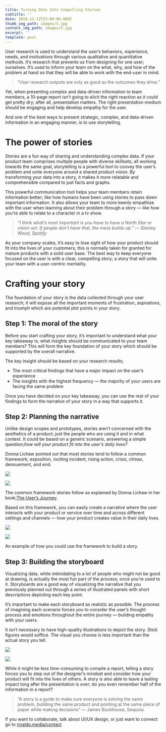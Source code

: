 ```yaml
---
title: Turning Data Into Compelling Stories
subtitle: ''
date: 2018-11-12T23:00:00.000Z
thumb_img_path: images/5.jpg
content_img_path: images/5.jpg
excerpt: ''
template: post
---
```

User research is used to understand the user’s behaviors, experience, needs, and motivations through various qualitative and quantitative methods. It’s research that prevents us from designing for one user; ourselves. It’s used to inform your team on the what, why, and how of the problem at hand so that they will be able to work with the end-user in mind.

> “User research outputs are only as good as the outcomes they drive.”

Yet, when presenting complex and data-driven information to team members, a 10-page report isn’t going to elicit the right reaction as it could get pretty dry; after all, presentation matters. The right presentation medium should be engaging and help develop empathy for the user.

And one of the best ways to present strategic, complex, and data-driven information in an engaging manner, is to use storytelling.

# The power of stories

Stories are a fun way of sharing and understanding complex data. If your product team comprises multiple people with diverse skillsets; all working towards the same goal, storytelling is a powerful tool to convey the user’s problem and unite everyone around a shared product vision. By transforming your data into a story, it makes it more relatable and comprehensible compared to just facts and graphs.

This powerful communication tool helps your team members retain information better; like how humans have been using stories to pass down important information. It also allows your team to more keenly empathize with the user when learning about their problem through a story — like how you’re able to relate to a character in a tv show.

> *“I think what’s most important is you have to have a North Star or vision set. If people don’t have that, the mess builds up.” — Stanley Wood, Spotify*

As your company scales, it’s easy to lose sight of how your product should fit into the lives of your customers; this is normally taken for granted for mature products with a solid user base. The best way to keep everyone focused on the user is with a clear, compelling story; a story that will unite your team with a user-centric mentality.

# Crafting your story

The foundation of your story is the data collected through your user research; it will expose all the important moments of frustration, aspirations, and triumph which are potential plot points in your story.

## Step 1: The moral of the story

Before you start crafting your story, it’s important to understand what your key takeaway is; what insights should be communicated to your team members? This will form the key foundation of your story which should be supported by the overall narrative.

The key insight should be based on your research results;

* The most critical findings that have a major impact on the user’s experience
* The insights with the highest frequency — the majority of your users are facing the same problem

Once you have decided on your key takeaway, you can use the rest of your findings to form the narrative of your story in a way that supports it.

## Step 2: Planning the narrative

Unlike design scopes and prototypes, stories aren’t concerned with the aesthetics of a product; just the people who are using it and in what context. It could be based on a generic scenario, answering a simple question;*how will your product fit into the user’s daily lives?*

Donna Lichaw pointed out that most stories tend to follow a common framework; exposition, inciting incident, rising action, crisis, climax, denouement, and end.

![](https://miro.medium.com/max/60/1*8cUq8WSoBSt0JlSDycM8eA.jpeg?q=20)

![](https://miro.medium.com/max/2880/1*8cUq8WSoBSt0JlSDycM8eA.jpeg)

The common framework stories follow as explained by Donna Lichaw in her book;[The User’s Journey](https://www.amazon.com/Users-Journey-Storymapping-Products-People/dp/1933820314).

Based on this framework, you can easily create a narrative where the user interacts with your product or service over time and across different settings and channels — how your product creates value in their daily lives.

![](https://miro.medium.com/max/60/1*_aNssVfY2-MBQ6oU6niWRw.jpeg?q=20)

![](https://miro.medium.com/max/2880/1*_aNssVfY2-MBQ6oU6niWRw.jpeg)

An example of how you could use the framework to build a story.

## Step 3: Building the storyboard

Visualizing data, while intimidating to a lot of people who might not be good at drawing, is actually the most fun part of the process; once you’re used to it. Storyboards are a good way of visualizing the narrative that you previously planned out through a series of illustrated panels with short descriptions depicting each key point.

It’s important to make each storyboard as realistic as possible. The process of imagining each scenario forces you to consider the user’s thought process and emotions throughout the entire journey — building empathy with your users.

It isn’t necessary to have high-quality illustrations to depict the story. Stick figures would suffice. The visual you choose is less important than the actual story you tell.

![](https://miro.medium.com/max/60/1*AD6rtwEEV86y2P2G_E7-CQ.jpeg?q=20)

![](https://miro.medium.com/max/2880/1*AD6rtwEEV86y2P2G_E7-CQ.jpeg)

While it might be less time-consuming to compile a report, telling a story forces you to step out of the designer’s mindset and consider how your product will fit into the lives of others. A story is also able to leave a lasting impact long after the presentation is over; do you even remember half of the information in a report?

> “A story is a guide to make sure everyone is solving the same problem, building the same product and pointing at the same piece of paper while making decisions” — James Buckhouse, Sequoia

If you want to collaborate, talk about UI/UX design, or just want to connect go to [rinaldo.media/contact](https://rinaldo.media/contact/)
